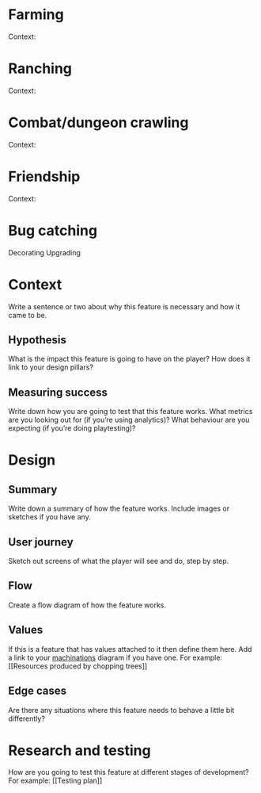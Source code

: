 # Farming
Context:

# Ranching
Context:

# Combat/dungeon crawling
Context:
# Friendship
Context:

# Bug catching
Decorating 
Upgrading


# Context
Write a sentence or two about why this feature is necessary and how it came to be.
## Hypothesis
What is the impact this feature is going to have on the player? How does it link to your design pillars?
## Measuring success
Write down how you are going to test that this feature works. What metrics are you looking out for (if you’re using analytics)? What behaviour are you expecting (if you’re doing playtesting)?
# Design
## Summary
Write down a summary of how the feature works. Include images or sketches if you have any.
## User journey
Sketch out screens of what the player will see and do, step by step.
## Flow
Create a flow diagram of how the feature works.
## Values
If this is a feature that has values attached to it then define them here.
Add a link to your [machinations](https://machinations.io/) diagram if you have one.
For example:
[[Resources produced by chopping trees]]
## Edge cases
Are there any situations where this feature needs to behave a little bit differently?
# Research and testing
How are you going to test this feature at different stages of development?
For example:
[[Testing plan]]